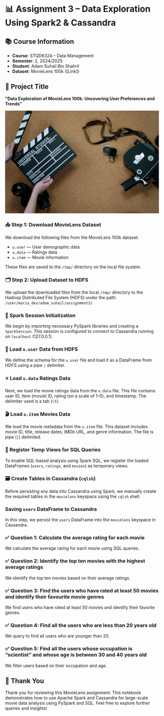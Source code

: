 # 📊 Assignment 3 – Data Exploration Using Spark2 & Cassandra

## 📚 Course Information
- **Course**: STQD6324 – Data Management
- **Semester**: 2, 2024/2025
- **Student**: Adam Suhail Bin Shahril
- **Dataset**: MovieLens 100k ([Link])

## 📝 Project Title
**"Data Exploration of MovieLens 100k: Uncovering User Preferences and Trends"**

![movies](Images/movies.jpg)

### 📥 Step 1: Download MovieLens Dataset
We download the following files from the MovieLens 100k dataset:
- `u.user` — User demographic data
- `u.data` — Ratings data
- `u.item` — Movie information

These files are saved to the `/tmp/` directory on the local file system.

### 🗂️ Step 2: Upload Dataset to HDFS
We upload the downloaded files from the local `/tmp/` directory to the Hadoop Distributed File System (HDFS) under the path: 
`/user/maria_dev/adam_suhail/assignment3/`

### 🔧 Spark Session Initialization
We begin by importing necessary PySpark libraries and creating a `SparkSession`. This session is configured to connect to Cassandra running on `localhost` (127.0.0.1).

### 👥 Load `u.user` Data from HDFS
We define the schema for the `u.user` file and load it as a DataFrame from HDFS using a pipe `|` delimiter.

### ⭐ Load `u.data` Ratings Data
Next, we load the movie ratings data from the `u.data` file. This file contains user ID, item (movie) ID, rating (on a scale of 1–5), and timestamp. The delimiter used is a tab (`\t`).

### 🎬 Load `u.item` Movies Data
We load the movie metadata from the `u.item` file. This dataset includes movie ID, title, release dates, IMDb URL, and genre information. The file is pipe (`|`) delimited.

### 🧠 Register Temp Views for SQL Queries
To enable SQL-based analysis using Spark SQL, we register the loaded DataFrames (`users`, `ratings`, and `movies`) as temporary views.

### 🗃️ Create Tables in Cassandra (`cqlsh`)
Before persisting any data into Cassandra using Spark, we manually create the required tables in the `movielens` keyspace using the `cqlsh` shell.

### Saving `users` DataFrame to Cassandra
In this step, we persist the `users` DataFrame into the `movielens` keyspace in Cassandra.

### ✅ Question 1: Calculate the average rating for each movie
We calculate the average rating for each movie using SQL queries.

### ✅ Question 2: Identify the top ten movies with the highest average ratings
We identify the top ten movies based on their average ratings.

### ✅ Question 3: Find the users who have rated at least 50 movies and identify their favourite movie genres
We find users who have rated at least 50 movies and identify their favorite genres.

### ✅ Question 4: Find all the users who are less than 20 years old
We query to find all users who are younger than 20.

### ✅ Question 5: Find all the users whose occupation is “scientist” and whose age is between 30 and 40 years old
We filter users based on their occupation and age.

## 🙏 Thank You
Thank you for reviewing this MovieLens assignment. This notebook demonstrates how to use Apache Spark and Cassandra for large-scale movie data analysis using PySpark and SQL. Feel free to explore further queries and insights!

